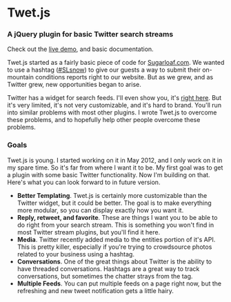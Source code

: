 Twet.js
=======

### A jQuery plugin for basic Twitter search streams

Check out the [live demo](http://frxnz.github.com/twetjs), and basic documentation.

Twet.js started as a fairly basic piece of code for [Sugarloaf.com](http://www.sugarloaf.com). We wanted to use a hashtag ([#SLsnow](https://www.twitter.com/#!/%23SLsnow)) to give our guests a way to submit their on-mountain conditions reports right to our website. But as we grew, and as Twitter grew, new opportunities began to arise.

Twitter has a widget for search feeds. I'll even show you, it's [right here](https://twitter.com/about/resources/widgets/widget_search). But it's very limited, it's not very customizable, and it's hard to brand. You'll run into similar problems with most other plugins. I wrote Twet.js to overcome these problems, and to hopefully help other people overcome these problems.

### Goals
Twet.js is young. I started working on it in May 2012, and I only work on it in my spare time. So it's far from where I want it to be. My first goal was to get a plugin with some basic Twitter functionality. Now I'm building on that. Here's what you can look forward to in future version.

- **Better Templating**. Twet.js is certainly more customizable than the Twitter widget, but it could be better. The goal is to make everything more modular, so you can display exactly how you want it.
- **Reply, retweet, and favorite**. These are things I want you to be able to do right from your search stream. This is something you won't find in most Twitter stream plugins, but you'll find it here.
- **Media**. Twitter recently added media to the entities portion of it's API. This is pretty killer, especially if you're trying to crowdsource photos related to your business using a hashtag.
- **Conversations**. One of the great things about Twitter is the ability to have threaded conversations. Hashtags are a great way to track conversations, but sometimes the chatter strays from the tag.
- **Multiple Feeds**. You can put multiple feeds on a page right now, but the refreshing and new tweet notification gets a little hairy.